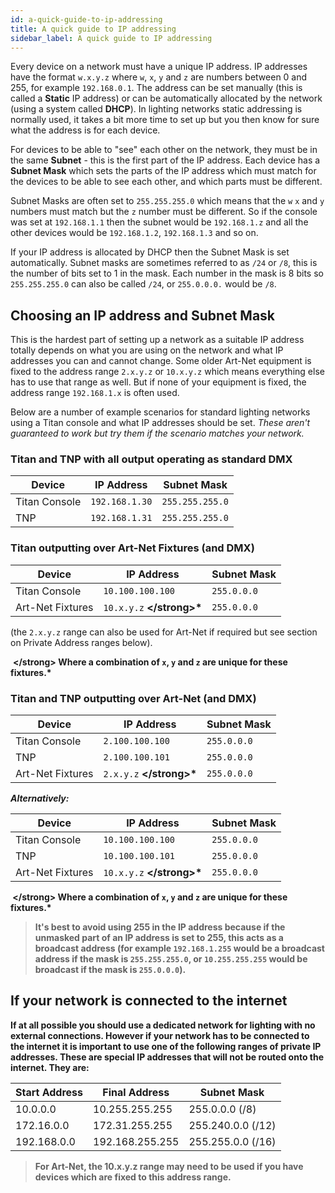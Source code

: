 ```yaml
---
id: a-quick-guide-to-ip-addressing
title: A quick guide to IP addressing
sidebar_label: A quick guide to IP addressing
---
```


Every device on a network must have a unique IP address. IP addresses have the format `w.x.y.z` where `w`, `x`, `y` and `z` are numbers between 0 and 255, for example `192.168.0.1`. The address can be set manually (this is called a <strong>Static</strong> IP address) or can be automatically allocated by the network (using a system called <strong>DHCP</strong>). In lighting networks static addressing is normally used, it takes a bit more time to set up but you then know for sure what the address is for each device.

For devices to be able to "see" each other on the network, they must be in the same <strong>Subnet</strong> - this is the first part of the IP address. Each device has a <strong>Subnet Mask</strong> which sets the parts of the IP address which must match for the devices to be able to see each other, and which parts must be different. 

Subnet Masks are often set to `255.255.255.0` which means that the `w` `x` and `y` numbers must match but the `z` number must be different. So if the console was set at `192.168.1.1` then the subnet would be `192.168.1.z` and all the other devices would be `192.168.1.2`, `192.168.1.3` and so on.

If your IP address is allocated by DHCP then the Subnet Mask is set automatically. Subnet masks are sometimes referred to as `/24` or `/8`, this is the number of bits set to 1 in the mask. Each number in the mask is 8 bits so `255.255.255.0` can also be called `/24`, or `255.0.0.0.` would be `/8`.


Choosing an IP address and Subnet Mask
--------------------------------------

This is the hardest part of setting up a network as a suitable IP address totally depends on what you are using on the network and what IP addresses you can and cannot change. Some older Art-Net equipment is fixed to the address range `2.x.y.z` or `10.x.y.z` which means everything else has to use that range as well. But if none of your equipment is fixed, the address range `192.168.1.x` is often used.

Below are a number of example scenarios for standard lighting networks using a Titan console and what IP addresses should be set. <em>These aren't guaranteed to work but try them if the scenario matches your network.</em>

### Titan and TNP with all output operating as standard DMX

Device            | IP Address        | Subnet Mask
---               | ---               | ---
Titan Console     | `192.168.1.30`    | `255.255.255.0`
TNP               | `192.168.1.31`    | `255.255.255.0`

### Titan outputting over Art-Net Fixtures (and DMX)

Device            | IP Address        | Subnet Mask
---               | ---               | ---
Titan Console     | `10.100.100.100`  | `255.0.0.0`
Art-Net Fixtures  | `10.x.y.z` <strong>\</strong>* | `255.0.0.0`

(the `2.x.y.z` range can also be used for Art-Net if required but see section on Private Address ranges below).

&nbsp;<strong>\</strong><em> </em>Where a combination of `x`, `y` and `z` are unique for these fixtures.*

### Titan and TNP outputting over Art-Net (and DMX)

Device            | IP Address        | Subnet Mask
---               | ---               | ---
Titan Console     | `2.100.100.100`   | `255.0.0.0`
TNP               | `2.100.100.101`   | `255.0.0.0`
Art-Net Fixtures  | `2.x.y.z` <strong>\</strong>*  | `255.0.0.0`

<em>Alternatively:</em>

Device            | IP Address        | Subnet Mask
---               | ---               | ---
Titan Console     | `10.100.100.100`  | `255.0.0.0`
TNP               | `10.100.100.101`  | `255.0.0.0`
Art-Net Fixtures  | `10.x.y.z` <strong>\</strong>* | `255.0.0.0`

&nbsp;<strong>\</strong><em> </em>Where a combination of `x`, `y` and `z` are unique for these fixtures.*

> It's best to avoid using 255 in the IP address because if the unmasked part of an IP address is set to 255, this acts as a broadcast address (for example `192.168.1.255` would be a broadcast address if the mask is `255.255.255.0`, or `10.255.255.255` would be broadcast if the mask is `255.0.0.0`).

If your network is connected to the internet
-------------------------

If at all possible you should use a dedicated network for lighting with no external connections. However if your network has to be connected to the internet it is important to use one of the following ranges of <strong>private</strong> IP addresses. These are special IP addresses that will not
be routed onto the internet. They are:

Start Address  | Final Address    | Subnet Mask
--- | --- | ---
10.0.0.0 | 10.255.255.255 | 255.0.0.0 (/8)
172.16.0.0 | 172.31.255.255 | 255.240.0.0 (/12)
192.168.0.0 | 192.168.255.255 | 255.255.0.0 (/16)

> For Art-Net, the 10.x.y.z range may need to be used if you have devices which are fixed to this address range.
